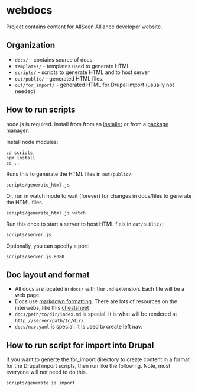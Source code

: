 webdocs
=======

Project contains content for AllSeen Alliance developer website.

Organization
------------

* `docs/` - contains source of docs.
* `templates/` - templates used to generate HTML
* `scripts/` - scripts to generate HTML and to host server
* `out/public/` - generated HTML files.
* `out/for_import/` - generated HTML for Drupal import (usually not needed)

How to run scripts
------------------

node.js is required.  Install from from an [installer][] or from a [package manager][].

[installer]: http://nodejs.org/download/
[package manager]: https://github.com/joyent/node/wiki/Installing-Node.js-via-package-manager

Install node modules:

    cd scripts
    npm install
    cd ..

Runs this to generate the HTML files in `out/public/`:

    scripts/generate_html.js

Or, run in watch mode to wait (forever) for changes in docs/files to generate the HTML files.

    scripts/generate_html.js watch
    
Run this once to start a server to host HTML fiels in `out/public/`:

    scripts/server.js
    
Optionally, you can specify a port:

    scripts/server.js 8080

Doc layout and format
---------------------

* All docs are located in `docs/` with the `.md` extension.  Each file will be a web page.
* Docs use [markdown formatting][].  There are lots of resources on the interwebs, like this [cheatsheet][]
* `docs/path/to/dir/index.md` is special.  It is what will be rendered at `http://server/path/to/dir/`.
* `docs/nav.yaml` is special. It is used to create left nav.

[markdown formatting]: http://daringfireball.net/projects/markdown/
[cheatsheet]: https://github.com/adam-p/markdown-here/wiki/Markdown-Cheatsheet

How to run script for import into Drupal
----------------------------------------

If you want to generte the for_import directory to create content in a format
for the Drupal import scripts, then run like the following. Note, most everyone
will not need to do this.

    scripts/generate.js import
